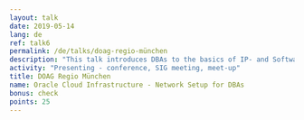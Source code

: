 ```yaml
---
layout: talk
date: 2019-05-14
lang: de
ref: talk6
permalink: /de/talks/doag-regio-münchen
description: "This talk introduces DBAs to the basics of IP- and Software Defined Networking (SDN). All Demos and Screenshots represent the Oracle Cloud. However, the demonstrated concepts and patterns are valid for every IaaS-Cloud."
activity: "Presenting - conference, SIG meeting, meet-up"
title: DOAG Regio München
name: Oracle Cloud Infrastructure - Network Setup for DBAs
bonus: check
points: 25
---
```

